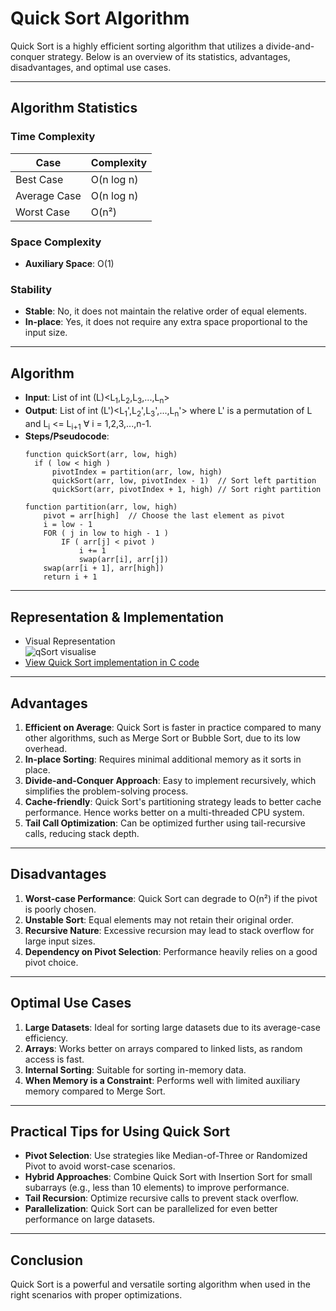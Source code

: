 # Quick Sort Algorithm

Quick Sort is a highly efficient sorting algorithm that utilizes a divide-and-conquer strategy. Below is an overview of its statistics, advantages, disadvantages, and optimal use cases.

---

## Algorithm Statistics

### **Time Complexity**
| Case          | Complexity |
|---------------|------------|
| Best Case     | O(n log n)       |
| Average Case  | O(n log n)      |
| Worst Case    | O(n²)      |

### **Space Complexity**
- **Auxiliary Space**: O(1)

### **Stability**
- **Stable**: No, it does not maintain the relative order of equal elements.
- **In-place**: Yes, it does not require any extra space proportional to the input size.

---

## **Algorithm**
- **Input**: List of int (L)<L<sub>1</sub>,L<sub>2</sub>,L<sub>3</sub>,...,L<sub>n</sub>>
- **Output**:  List of int (L')<L<sub>1</sub>',L<sub>2</sub>',L<sub>3</sub>',...,L<sub>n</sub>'> where L' is a permutation of L and L<sub>i</sub> <= L<sub>i+1</sub> ∀ i = 1,2,3,...,n-1.
- **Steps/Pseudocode**:
  ```text
  function quickSort(arr, low, high)
    if ( low < high )
        pivotIndex = partition(arr, low, high)
        quickSort(arr, low, pivotIndex - 1)  // Sort left partition
        quickSort(arr, pivotIndex + 1, high) // Sort right partition

  function partition(arr, low, high)
      pivot = arr[high]  // Choose the last element as pivot
      i = low - 1
      FOR ( j in low to high - 1 )
          IF ( arr[j] < pivot )
              i += 1
              swap(arr[i], arr[j])
      swap(arr[i + 1], arr[high])
      return i + 1
  ```

---

## **Representation & Implementation**
  - Visual Representation<br />![qSort visualise](https://fullyunderstood.com/wp-content/uploads/2019/09/quicksort.gif)<br />
  - [View Quick Sort implementation in C code](./quickSort.c)

---

## Advantages

1. **Efficient on Average**: Quick Sort is faster in practice compared to many other algorithms, such as Merge Sort or Bubble Sort, due to its low overhead.
2. **In-place Sorting**: Requires minimal additional memory as it sorts in place.
3. **Divide-and-Conquer Approach**: Easy to implement recursively, which simplifies the problem-solving process.
4. **Cache-friendly**: Quick Sort's partitioning strategy leads to better cache performance. Hence works better on a multi-threaded CPU system.
5. **Tail Call Optimization**: Can be optimized further using tail-recursive calls, reducing stack depth.

---

## Disadvantages

1. **Worst-case Performance**: Quick Sort can degrade to O(n²) if the pivot is poorly chosen.
2. **Unstable Sort**: Equal elements may not retain their original order.
3. **Recursive Nature**: Excessive recursion may lead to stack overflow for large input sizes.
4. **Dependency on Pivot Selection**: Performance heavily relies on a good pivot choice.

---

## Optimal Use Cases

1. **Large Datasets**: Ideal for sorting large datasets due to its average-case efficiency.
2. **Arrays**: Works better on arrays compared to linked lists, as random access is fast.
3. **Internal Sorting**: Suitable for sorting in-memory data.
4. **When Memory is a Constraint**: Performs well with limited auxiliary memory compared to Merge Sort.

---

## Practical Tips for Using Quick Sort

- **Pivot Selection**: Use strategies like Median-of-Three or Randomized Pivot to avoid worst-case scenarios.
- **Hybrid Approaches**: Combine Quick Sort with Insertion Sort for small subarrays (e.g., less than 10 elements) to improve performance.
- **Tail Recursion**: Optimize recursive calls to prevent stack overflow.
- **Parallelization**: Quick Sort can be parallelized for even better performance on large datasets.

---

## Conclusion

Quick Sort is a powerful and versatile sorting algorithm when used in the right scenarios with proper optimizations.
